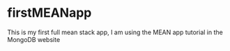 # firstMEANapp
This is my first full mean stack app, I am using the MEAN app tutorial in the MongoDB website
